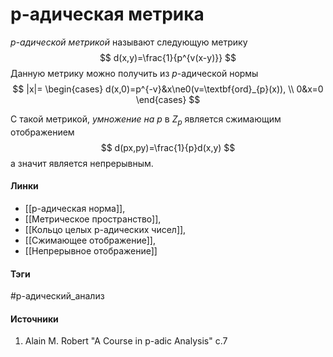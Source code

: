 # p-адическая метрика
*$p$-адической метрикой* называют следующую метрику
$$
d(x,y)=\frac{1}{p^{v(x-y)}}
$$
Данную метрику можно получить из $p$-адической нормы
$$
|x|=
\begin{cases}
d(x,0)=p^{-v}&x\ne0(v=\textbf{ord}_{p}(x)), \\
0&x=0
\end{cases} 
$$

С такой метрикой, *умножение на $p$* в $Z_{p}$ является сжимающим отображением
$$
d(px,py)=\frac{1}{p}d(x,y)
$$
а значит является непрерывным.
#### Линки
- [[p-адическая норма]],
- [[Метрическое пространство]],
- [[Кольцо целых p-адических чисел]],
- [[Сжимающее отображение]],
- [[Непрерывное отображение]]
#### Тэги
 #p-адический_анализ 
#### Источники
1. Alain M. Robert "A Course in p-adic Analysis" c.7